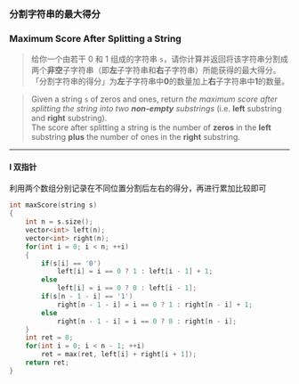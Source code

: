 ### 分割字符串的最大得分
### Maximum Score After Splitting a String 

> 给你一个由若干 0 和 1 组成的字符串 `s`，请你计算并返回将该字符串分割成两个**非空**子字符串（即**左**子字符串和**右**子字符串）所能获得的最大得分。  
> 「分割字符串的得分」为**左**子字符串中**0**的数量加上**右**子字符串中**1**的数量。  

> Given a string `s` of zeros and ones, return *the maximum score after splitting the string into two **non-empty** substrings* (i.e. **left** substring and **right** substring).  
> The score after splitting a string is the number of **zeros** in the **left** substring **plus** the number of ones in the **right** substring.  

----------

#### I 双指针

利用两个数组分别记录在不同位置分割后左右的得分，再进行累加比较即可  

```cpp
int maxScore(string s) 
{
    int n = s.size();
    vector<int> left(n);
    vector<int> right(n);
    for(int i = 0; i < n; ++i)
    {
        if(s[i] == '0')
            left[i] = i == 0 ? 1 : left[i - 1] + 1;
        else
            left[i] = i == 0 ? 0 : left[i - 1];
        if(s[n - 1 - i] == '1')
            right[n - 1 - i] = i == 0 ? 1 : right[n - i] + 1;
        else
            right[n - 1 - i] = i == 0 ? 0 : right[n - i];
    }
    int ret = 0;
    for(int i = 0; i < n - 1; ++i)
        ret = max(ret, left[i] + right[i + 1]);
    return ret;
}
```
